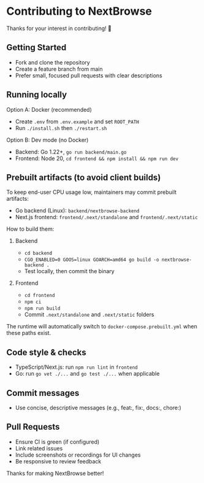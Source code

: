 # Contributing to NextBrowse

Thanks for your interest in contributing! 🙌

## Getting Started

- Fork and clone the repository
- Create a feature branch from main
- Prefer small, focused pull requests with clear descriptions

## Running locally

Option A: Docker (recommended)

- Create `.env` from `.env.example` and set `ROOT_PATH`
- Run `./install.sh` then `./restart.sh`

Option B: Dev mode (no Docker)

- Backend: Go 1.22+, `go run backend/main.go`
- Frontend: Node 20, `cd frontend && npm install && npm run dev`

## Prebuilt artifacts (to avoid client builds)

To keep end-user CPU usage low, maintainers may commit prebuilt artifacts:

- Go backend (Linux): `backend/nextbrowse-backend`
- Next.js frontend: `frontend/.next/standalone` and `frontend/.next/static`

How to build them:

1. Backend

   - `cd backend`
   - `CGO_ENABLED=0 GOOS=linux GOARCH=amd64 go build -o nextbrowse-backend .`
   - Test locally, then commit the binary

2. Frontend
   - `cd frontend`
   - `npm ci`
   - `npm run build`
   - Commit `.next/standalone` and `.next/static` folders

The runtime will automatically switch to `docker-compose.prebuilt.yml` when these paths exist.

## Code style & checks

- TypeScript/Next.js: run `npm run lint` in `frontend`
- Go: run `go vet ./...` and `go test ./...` when applicable

## Commit messages

- Use concise, descriptive messages (e.g., feat:, fix:, docs:, chore:)

## Pull Requests

- Ensure CI is green (if configured)
- Link related issues
- Include screenshots or recordings for UI changes
- Be responsive to review feedback

Thanks for making NextBrowse better!
